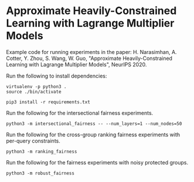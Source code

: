 # Approximate Heavily-Constrained Learning with Lagrange Multiplier Models

Example code for running experiments in the paper:
H. Narasimhan, A. Cotter, Y. Zhou, S. Wang, W. Guo, "Approximate
Heavily-Constrained Learning with Lagrange Multiplier Models", NeurIPS 2020.

Run the following to install dependencies:
```shell
virtualenv -p python3 .
source ./bin/activate

pip3 install -r requirements.txt
```

Run the following for the intersectional fairness experiments.
```shell
python3 -m intersectional_fairness -- --num_layers=1 --num_nodes=50
```

Run the following for the cross-group ranking fairness experiments with 
per-query constraints.
```shell
python3 -m ranking_fairness
```

Run the following for the fairness experiments with noisy protected groups.
```shell
python3 -m robust_fairness
```

